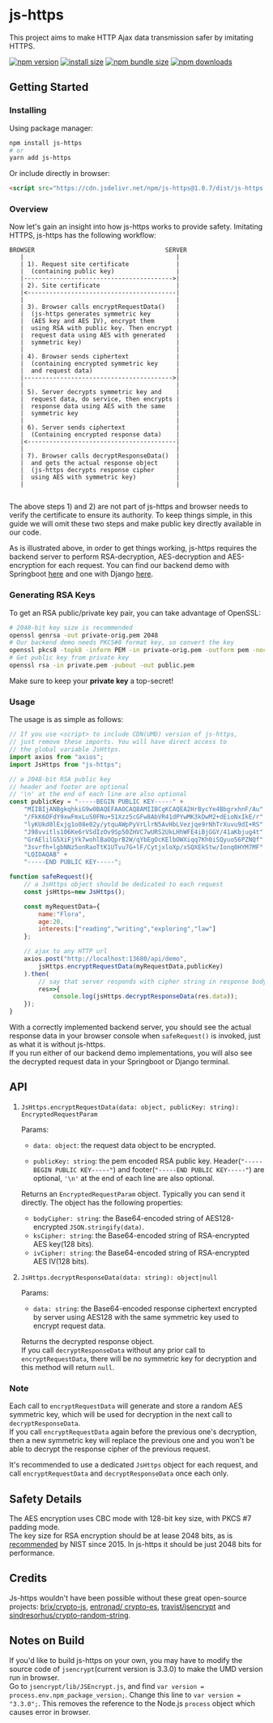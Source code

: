 # js-https

This project aims to make HTTP Ajax data transmission safer by imitating HTTPS.

[![npm version](https://img.shields.io/npm/v/js-https.svg?style=flat-square)](https://www.npmjs.org/package/js-https)
[![install size](https://img.shields.io/badge/dynamic/json?url=https://packagephobia.com/v2/api.json?p=js-https&query=$.install.pretty&label=install%20size&style=flat-square)](https://packagephobia.now.sh/result?p=js-https)
[![npm bundle size](https://img.shields.io/bundlephobia/minzip/js-https?style=flat-square)](https://bundlephobia.com/package/js-https@latest)
[![npm downloads](https://img.shields.io/npm/dm/js-https.svg?style=flat-square)](https://npm-stat.com/charts.html?package=js-https)

## Getting Started


### Installing
Using package manager:

```bash
npm install js-https
# or
yarn add js-https
```

Or include directly in browser:
```html
<script src="https://cdn.jsdelivr.net/npm/js-https@1.0.7/dist/js-https.min.js"></script>
```

### Overview
Now let's gain an insight into how js-https works to provide safety. Imitating HTTPS, js-https has the following workflow:
```
BROWSER                                    SERVER
   |                                          |
   | 1). Request site certificate             |
   |  (containing public key)                 |
   |----------------------------------------->|
   | 2). Site certificate                     |
   |<-----------------------------------------|
   |                                          |
   | 3). Browser calls encryptRequestData()   |
   |  (js-https generates symmetric key       |
   |  (AES key and AES IV), encrypt them      |
   |  using RSA with public key. Then encrypt |
   |  request data using AES with generated   |
   |  symmetric key)                          |
   |                                          |
   | 4). Browser sends ciphertext             |
   |  (containing encrypted symmetric key     |
   |  and request data)                       |
   |----------------------------------------->|
   |                                          |
   | 5). Server decrypts symmetric key and    |
   |  request data, do service, then encrypts |
   |  response data using AES with the same   |
   |  symmetric key                           |
   |                                          |
   | 6). Server sends ciphertext              |
   |  (Containing encrypted response data)    |
   |<-----------------------------------------|
   |                                          |
   | 7). Browser calls decryptResponseData()  |
   |  and gets the actual response object     |
   |  (js-https decrypts response cipher      |
   |  using AES with symmetric key)           |
   |                                          |
   
```

The above steps 1) and 2) are not part of js-https and browser needs to verify the certificate to ensure its authority. To keep things simple, in this guide we will omit these two steps and make public key directly available in our code.

As is illustrated above, in order to get things working, js-https requires the backend server to perform RSA-decryption, AES-decryption and AES-encryption for each request. You can find our backend demo with Springboot [here](https://github.com/ErnestThePoet/js-https-backend-demo) and one with Django [here](https://github.com/ErnestThePoet/js-https-backend-demo-django).

### Generating RSA Keys
To get an RSA public/private key pair, you can take advantage of OpenSSL:

```bash
# 2048-bit key size is recommended
openssl genrsa -out private-orig.pem 2048
# Our backend demo needs PKCS#8 format key, so convert the key
openssl pkcs8 -topk8 -inform PEM -in private-orig.pem -outform pem -nocrypt -out private.pem
# Get public key from private key
openssl rsa -in private.pem -pubout -out public.pem
```

Make sure to keep your **private key** a top-secret!

### Usage
The usage is as simple as follows:

```javascript
// If you use <script> to include CDN(UMD) version of js-https,
// just remove these imports. You will have direct access to 
// the global variable JsHttps.
import axios from "axios";
import JsHttps from "js-https";

// a 2048-bit RSA public key
// header and footer are optional
// '\n' at the end of each line are also optional
const publicKey = "-----BEGIN PUBLIC KEY-----" +
    "MIIBIjANBgkqhkiG9w0BAQEFAAOCAQ8AMIIBCgKCAQEA2HrBycYe4BbgrxhnF/Au" +
    "/FkK6OFdY9xwFmxLuS0FNu+51Xzz5cGFw8AbVR41dPYwMK3kDwM2+dEioNxIkE/r" +
    "lyKUkd0lExjg1o08e02y/ytquAWpPyVrLlrN5AvHbLVezjqe9rNhTrXuvu9dI+RS" +
    "J98vvitls106Ke6rVSdIzOv9Sp50ZHVC7wURS2UkLHhWFE4iBjGGY/41aKbjug4t" +
    "GrAElilG5XiFjYk7wohlBaOQprB2W/qYbEgOcKElbOWXiqq7Kh0iSQyuo56PZNQf" +
    "3svrfh+lgbNNz5onRaoTtK1UTvu7G+lF/CytjxloXp/xSQXEkStw/Ionq0HYM7MF" +
    "LQIDAQAB" +
    "-----END PUBLIC KEY-----";

function safeRequest(){
    // a JsHttps object should be dedicated to each request
    const jsHttps=new JsHttps();

    const myRequestData={
        name:"Flora",
        age:20,
        interests:["reading","writing","exploring","law"]
    };

    // ajax to any HTTP url
    axios.post("http://localhost:13680/api/demo",
        jsHttps.encryptRequestData(myRequestData,publicKey)
    ).then(
        // say that server responds with cipher string in response body directly
        res=>{
            console.log(jsHttps.decryptResponseData(res.data));
    });
}
```

With a correctly implemented backend server, you should see the actual response data in your browser console when `safeRequest()` is invoked, just as what it is without js-https.  
If you run either of our backend demo implementations, you will also see the decrypted request data in your Springboot or Django terminal.

## API

1. `JsHttps.encryptRequestData(data: object, publicKey: string): EncryptedRequestParam`

    Params:

    * `data: object`: the request data object to be encrypted.

    * `publicKey: string`: the pem encoded RSA public key. Header(`"-----BEGIN PUBLIC KEY-----"`) and footer(`"-----END PUBLIC KEY-----"`) are optional, `'\n'` at the end of each line are also optional.

    Returns an `EncryptedRequestParam` object. Typically you can send it directly. The object has the following properties:
    * `bodyCipher: string`: the Base64-encoded string of AES128-encrypted `JSON.stringify(data)`.
    * `ksCipher: string`: the Base64-encoded string of RSA-encrypted AES key(128 bits).
    * `ivCipher: string`: the Base64-encoded string of RSA-encrypted AES IV(128 bits).

2. `JsHttps.decryptResponseData(data: string): object|null`

    Params:

    * `data: string`: the Base64-encoded response ciphertext encrypted by server using AES128 with the same symmetric key used to encrypt request data.

    Returns the decrypted response object.  
    If you call `decryptResponseData` without any prior call to `encryptRequestData`, there will be no symmetric key for decryption and this method will return `null`.

### Note
Each call to `encryptRequestData` will generate and store a random AES symmetric key, which will be used for decryption in the next call to `decryptResponseData`.  
If you call `encryptRequestData` again before the previous one's decryption, then a new symmetric key will replace the previous one and you won't be able to decrypt the response cipher of the previous request.  

It's recommended to use a dedicated `JsHttps` object for each request, and call `encryptRequestData` and `decryptResponseData` once each only.

## Safety Details

The AES encryption uses CBC mode with 128-bit key size, with PKCS #7 padding mode.  
The key size for RSA encryption should be at lease 2048 bits, as is [recommended](http://nvlpubs.nist.gov/nistpubs/SpecialPublications/NIST.SP.800-57Pt3r1.pdf) by NIST since 2015. In js-https it should be just 2048 bits for performance.

## Credits

Js-https wouldn't have been possible without these great open-source projects: [brix/crypto-js](https://github.com/brix/crypto-js), [entronad/
crypto-es](https://github.com/entronad/crypto-es), [travist/jsencrypt](https://github.com/travist/jsencrypt) and [
sindresorhus/crypto-random-string](https://github.com/sindresorhus/crypto-random-string).

## Notes on Build
If you'd like to build js-https on your own, you may have to modify the source code of `jsencrypt`(current version is 3.3.0) to make the UMD version run in browser.  
Go to `jsencrypt/lib/JSEncrypt.js`, and find `var version = process.env.npm_package_version;`. Change this line to `var version = "3.3.0";`. This removes the reference to the Node.js `process` object which causes error in browser.
